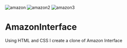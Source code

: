 ![amazon](https://github.com/user-attachments/assets/6b5b6c9c-27c0-45c4-ad15-809018043a78)
![amazon2](https://github.com/user-attachments/assets/d7c2b9e9-22d1-4a6d-9599-ea6e16322af1)
![amazon3](https://github.com/user-attachments/assets/4ea63170-ad80-4125-a309-528221aa11e4)
# AmazonInterface
Using HTML and CSS I create a clone of Amazon Interface 

